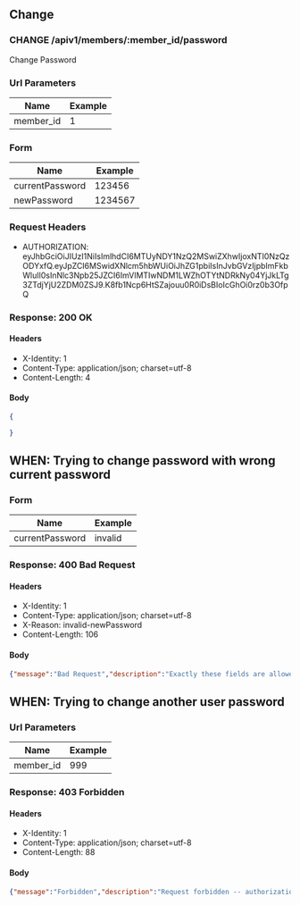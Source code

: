 ## Change

### CHANGE /apiv1/members/:member_id/password

Change Password

### Url Parameters

Name | Example
--- | ---
member_id | 1

### Form

Name | Example
--- | ---
currentPassword | 123456
newPassword | 1234567

### Request Headers

* AUTHORIZATION: eyJhbGciOiJIUzI1NiIsImlhdCI6MTUyNDY1NzQ2MSwiZXhwIjoxNTI0NzQzODYxfQ.eyJpZCI6MSwidXNlcm5hbWUiOiJhZG1pbiIsInJvbGVzIjpbImFkbWluIl0sInNlc3Npb25JZCI6ImVlMTIwNDM1LWZhOTYtNDRkNy04YjJkLTg3ZTdjYjU2ZDM0ZSJ9.K8fb1Ncp6HtSZajouu0R0iDsBIoIcGhOi0rz0b3OfpQ

### Response: 200 OK

#### Headers

* X-Identity: 1
* Content-Type: application/json; charset=utf-8
* Content-Length: 4

#### Body

```json
{

}
```

## WHEN: Trying to change password with wrong current password

### Form

Name | Example
--- | ---
currentPassword | invalid

### Response: 400 Bad Request

#### Headers

* X-Identity: 1
* Content-Type: application/json; charset=utf-8
* X-Reason: invalid-newPassword
* Content-Length: 106

#### Body

```json
{"message":"Bad Request","description":"Exactly these fields are allowed: [currentPassword, newPassword]"}
```

## WHEN: Trying to change another user password

### Url Parameters

Name | Example
--- | ---
member_id | 999

### Response: 403 Forbidden

#### Headers

* X-Identity: 1
* Content-Type: application/json; charset=utf-8
* Content-Length: 88

#### Body

```json
{"message":"Forbidden","description":"Request forbidden -- authorization will not help"}
```

